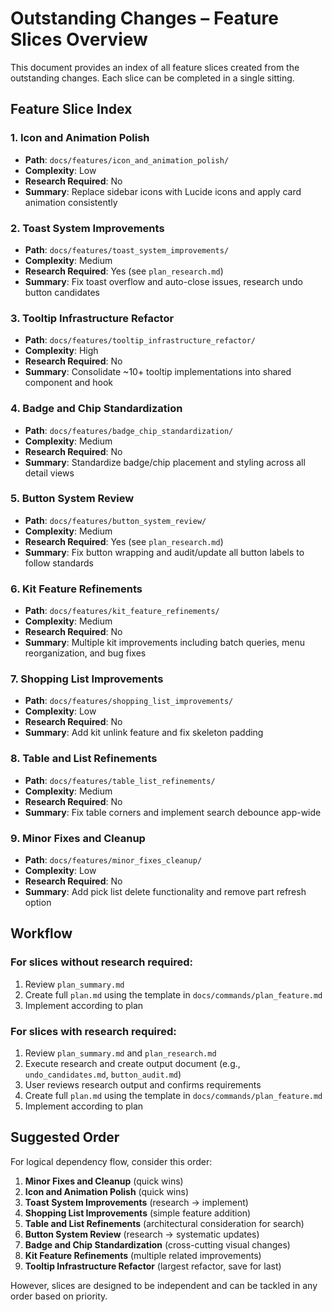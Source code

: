 # Outstanding Changes – Feature Slices Overview

This document provides an index of all feature slices created from the outstanding changes. Each slice can be completed in a single sitting.

## Feature Slice Index

### 1. Icon and Animation Polish
- **Path**: `docs/features/icon_and_animation_polish/`
- **Complexity**: Low
- **Research Required**: No
- **Summary**: Replace sidebar icons with Lucide icons and apply card animation consistently

### 2. Toast System Improvements
- **Path**: `docs/features/toast_system_improvements/`
- **Complexity**: Medium
- **Research Required**: Yes (see `plan_research.md`)
- **Summary**: Fix toast overflow and auto-close issues, research undo button candidates

### 3. Tooltip Infrastructure Refactor
- **Path**: `docs/features/tooltip_infrastructure_refactor/`
- **Complexity**: High
- **Research Required**: No
- **Summary**: Consolidate ~10+ tooltip implementations into shared component and hook

### 4. Badge and Chip Standardization
- **Path**: `docs/features/badge_chip_standardization/`
- **Complexity**: Medium
- **Research Required**: No
- **Summary**: Standardize badge/chip placement and styling across all detail views

### 5. Button System Review
- **Path**: `docs/features/button_system_review/`
- **Complexity**: Medium
- **Research Required**: Yes (see `plan_research.md`)
- **Summary**: Fix button wrapping and audit/update all button labels to follow standards

### 6. Kit Feature Refinements
- **Path**: `docs/features/kit_feature_refinements/`
- **Complexity**: Medium
- **Research Required**: No
- **Summary**: Multiple kit improvements including batch queries, menu reorganization, and bug fixes

### 7. Shopping List Improvements
- **Path**: `docs/features/shopping_list_improvements/`
- **Complexity**: Low
- **Research Required**: No
- **Summary**: Add kit unlink feature and fix skeleton padding

### 8. Table and List Refinements
- **Path**: `docs/features/table_list_refinements/`
- **Complexity**: Medium
- **Research Required**: No
- **Summary**: Fix table corners and implement search debounce app-wide

### 9. Minor Fixes and Cleanup
- **Path**: `docs/features/minor_fixes_cleanup/`
- **Complexity**: Low
- **Research Required**: No
- **Summary**: Add pick list delete functionality and remove part refresh option

## Workflow

### For slices without research required:
1. Review `plan_summary.md`
2. Create full `plan.md` using the template in `docs/commands/plan_feature.md`
3. Implement according to plan

### For slices with research required:
1. Review `plan_summary.md` and `plan_research.md`
2. Execute research and create output document (e.g., `undo_candidates.md`, `button_audit.md`)
3. User reviews research output and confirms requirements
4. Create full `plan.md` using the template in `docs/commands/plan_feature.md`
5. Implement according to plan

## Suggested Order

For logical dependency flow, consider this order:
1. **Minor Fixes and Cleanup** (quick wins)
2. **Icon and Animation Polish** (quick wins)
3. **Toast System Improvements** (research → implement)
4. **Shopping List Improvements** (simple feature addition)
5. **Table and List Refinements** (architectural consideration for search)
6. **Button System Review** (research → systematic updates)
7. **Badge and Chip Standardization** (cross-cutting visual changes)
8. **Kit Feature Refinements** (multiple related improvements)
9. **Tooltip Infrastructure Refactor** (largest refactor, save for last)

However, slices are designed to be independent and can be tackled in any order based on priority.
